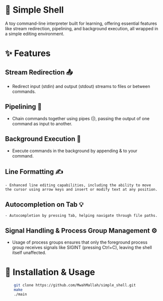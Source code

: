 # 🐚 Simple Shell 

A toy command-line interpreter built for learning, offering essential features like stream redirection, pipelining, and background execution, all wrapped in a simple editing environment.

# ✨ Features
## Stream Redirection 📤

  - Redirect input (stdin) and output (stdout) streams to files or between commands.

## Pipelining 🔗

   - Chain commands together using pipes (|), passing the output of one command as input to another.
## Background Execution 🚀

   - Execute commands in the background by appending & to your command.
## Line Formatting ✍️

    - Enhanced line editing capabilities, including the ability to move the cursor using arrow keys and insert or modify text at any position.
## Autocompletion on Tab 💡
    - Autocompletion by pressing Tab, helping navigate through file paths.
## Signal Handling & Process Group Management ⚙️

   - Usage of process groups ensures that only the foreground process group receives signals like SIGINT (pressing Ctrl+C), leaving the shell itself unaffected.

# 🚧 Installation & Usage

```bash
    git clone https://github.com/MwahMallah/simple_shell.git
    make
    ./main
```